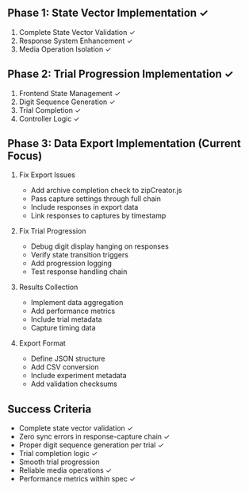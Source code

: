 ## Phase 1: State Vector Implementation ✓
1. Complete State Vector Validation ✓
2. Response System Enhancement ✓
3. Media Operation Isolation ✓

## Phase 2: Trial Progression Implementation ✓
1. Frontend State Management ✓
2. Digit Sequence Generation ✓
3. Trial Completion ✓
4. Controller Logic ✓

## Phase 3: Data Export Implementation (Current Focus)
1. Fix Export Issues
   - Add archive completion check to zipCreator.js
   - Pass capture settings through full chain
   - Include responses in export data
   - Link responses to captures by timestamp

2. Fix Trial Progression
   - Debug digit display hanging on responses
   - Verify state transition triggers
   - Add progression logging
   - Test response handling chain

3. Results Collection
   - Implement data aggregation
   - Add performance metrics
   - Include trial metadata
   - Capture timing data

4. Export Format
   - Define JSON structure
   - Add CSV conversion
   - Include experiment metadata
   - Add validation checksums

## Success Criteria
- Complete state vector validation ✓
- Zero sync errors in response-capture chain ✓
- Proper digit sequence generation per trial ✓
- Trial completion logic ✓
- Smooth trial progression
- Reliable media operations ✓
- Performance metrics within spec ✓